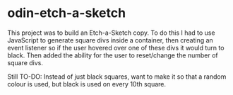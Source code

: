 # odin-etch-a-sketch

This project was to build an Etch-a-Sketch copy. To do this I had to use JavaScript to generate square divs inside a container, then creating an event listener so if
the user hovered over one of these divs it would turn to black. Then added the ability for the user to reset/change the number of square divs.

Still TO-DO:
Instead of just black squares, want to make it so that a random colour is used, but black is used on every 10th square.
